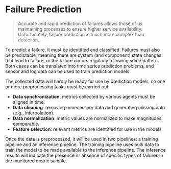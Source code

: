 # Failure Prediction
>
> Accurate and rapid prediction of failures allows those of us maintaining processes to ensure higher service availability. Unfortunately, failure prediction is much more complex than detection.

To predict a failure, it must be identified and classified. Failures must also be predictable, meaning there are system (and component) state changes that lead to failure, or the failure occurs regularly following some pattern. Both cases can be translated into time series prediction problems, and sensor and log data can be used to train prediction models.

The collected data will hardly be ready for use by prediction models, so one or more preprocessing tasks must be carried out:

* **Data synchronization**: metrics collected by various agents must be aligned in time.
* **Data cleaning**: removing unnecessary data and generating missing data (e.g., interpolation).
* **Data normalization**: metric values are normalized to make magnitudes comparable.
* **Feature selection**: relevant metrics are identified for use in the models.

Once the data is preprocessed, it will be used in two pipelines: a training pipeline and an inference pipeline. The training pipeline uses bulk data to train the model to be made available to the inference pipeline. The inference results will indicate the presence or absence of specific types of failures in the monitored metric sample.
